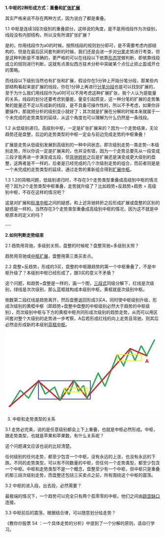 **1.中枢的2种形成方式：重叠和[扩张扩展](https://www.zhihu.com/search?q=扩张扩展&search_source=Entity&hybrid_search_source=Entity&hybrid_search_extra={"sourceType"%3A"answer"%2C"sourceId"%3A111857929})**

其实严格来说不存在两种方式，因为说白了都是重叠。

1.1 中枢是连续3段次级别的重叠部分，这样说的角度，是不是用线段作为次级别，线段没有内部结构，所以没有所谓扩张扩展？

是的，你用线段作为a0的时候，按照线段的规则划分即可，是不需要考虑内部结构的，但是在最后区间套判断的时候，我们还是会进一步对[分笔](https://www.zhihu.com/search?q=分笔&search_source=Entity&hybrid_search_source=Entity&hybrid_search_extra={"sourceType"%3A"answer"%2C"sourceId"%3A111857929})走势进行考查，但是这种判断是不准确的，更严格的可以在线段以下依靠[形态学](https://www.zhihu.com/search?q=形态学&search_source=Entity&hybrid_search_source=Entity&hybrid_search_extra={"sourceType"%3A"answer"%2C"sourceId"%3A111857929})做判断，即依靠线段成立的规则进行判断，这就有点类似西方技术分析中突破某个点位止损止盈或开仓的策略。

而线段以下级别当然也有扩张和扩展，假设你在5分钟上开始分笔分段，那某些内部结构看起来是扩展的线段，你在1分钟上再进行[分笔分段](https://www.zhihu.com/search?q=分笔分段&search_source=Entity&hybrid_search_source=Entity&hybrid_search_extra={"sourceType"%3A"answer"%2C"sourceId"%3A111857929})也是可以找到扩展的，至于为什么我们用线段作为a0时可以不用考虑这种扩展扩张，我个人认为是能量的关系，线段的划分还要考虑到量能，量变引起质变，这一种分笔的扩展的走势集聚的能量还不足以形成新的线段，是不具备可操作性的，所以不予考虑，如果你非要操作，那就把分析的级别变小就好了；其次就是扩展在分解的时候本来就属于一个未完成的走势类型的延续，从这个角度也可以理解为什么仍然是一条线段。

1.2 从低级别递归，高级别中枢，一定是扩张扩展来的？因为一个走势结束，无论趋势还是盘整，后边的走势类型的中枢一定会与前边完成走势的中枢重叠！

扩展是走势从低级别发展到高级别的一种中间状态，即次级别走势--类走势--本级别走势，所以你说一定是扩展来的，也并没有错，因为一个走势总要先从一段变成三段才能再进一步演变成五段，但[背驰转折](https://www.zhihu.com/search?q=背驰转折&search_source=Entity&hybrid_search_source=Entity&hybrid_search_extra={"sourceType"%3A"answer"%2C"sourceId"%3A111857929})之后是扩展还是演变成更大级别的盘整，这两者是不一样的，后者是已经完成的几个次级别走势的组合，而前者则是是一个未完成的走势类型的延续，通过走势的重新组合得到[扩展中枢](https://www.zhihu.com/search?q=扩展中枢&search_source=Entity&hybrid_search_source=Entity&hybrid_search_extra={"sourceType"%3A"answer"%2C"sourceId"%3A111857929})。

1.3 1.2的简略问题，低级别递归时，不存在3个走势类型重叠成高级别中枢的情况吧？因为2个走势类型中枢重叠，走势就升级了？比如趋势+反趋势+趋势 = 高级别中枢，不存在这样的情况吧？

这是对扩展和[标准中枢](https://www.zhihu.com/search?q=标准中枢&search_source=Entity&hybrid_search_source=Entity&hybrid_search_extra={"sourceType"%3A"answer"%2C"sourceId"%3A111857929})之间的疑惑，和上述背驰转折之后形成扩展或盘整的区别的疑惑是一样的，当然存在3个走势类型重叠成高级别中枢的情况，因为这不就是中枢原本的定义的吗？

\---

**2.如何判断走势结束**

2.1 趋势用背驰，多级别关照，盘整的时候呢？盘整背驰+多级别关照？

趋势用背驰或[中枢扩展](https://www.zhihu.com/search?q=中枢扩展&search_source=Entity&hybrid_search_source=Entity&hybrid_search_extra={"sourceType"%3A"answer"%2C"sourceId"%3A111857929})，盘整用第三类买卖点。

2.2 盘整+反趋势，形成的3买，盘整的中枢跟趋势的第一个中枢重叠了，不是中枢升级了？本级别中枢已经形成了，跟3买的意义不矛盾？

这个问题，和趋势+盘整是一样的，画一个图，[三段式](https://www.zhihu.com/search?q=三段式&search_source=Entity&hybrid_search_source=Entity&hybrid_search_extra={"sourceType"%3A"answer"%2C"sourceId"%3A111857929})同级分解下，红线是次级别，绿线是次次级别，那么蓝框就构成本级别中枢，黄框就是次级别中枢。



倒数第二段红线是趋势离开，然后盘整返回形成3买A，同时使中枢级别升级，形成次级别的黄框中枢（即趋势+盘整中盘整的中枢级别必然大于趋势的中枢级别），而次级别中枢与下方的黄框中枢共同形成次级别的趋势走势，从而可以用区间套对整个大级别的走势进一步考察，A后若形成红线的向上走势且背驰，则其后必然会形成新的本级别[蓝框中枢](https://www.zhihu.com/search?q=蓝框中枢&search_source=Entity&hybrid_search_source=Entity&hybrid_search_extra={"sourceType"%3A"answer"%2C"sourceId"%3A111857929})。

![a4e7058385030c8f217c9f6a1a65d71a_r](%E7%BC%A0%E8%AE%BA%E7%96%91%E9%97%AE.assets/a4e7058385030c8f217c9f6a1a65d71a_r.jpg)

3. 中枢和走势类型的关系

3.1 走势必完美，说的是任意级别都会上下上重叠，也就是中枢必然形成。中枢，跟走势类型，也就是苹果和苹果数，有什么关系呢？

这个问题课文应该也说的比较清楚。

任何级别的任何走势，都至少包含一个中枢，没有永远的上涨，也没有永远的下跌。不同的走势类型，可以有不同数量的中枢，但任何一个走势类型，都至少包含一个中枢。中枢和走势类型不是一个概念，盘整至少有一个中枢，但中枢只是重叠的那三段次级别走势，而盘整还包括三买卖点之前，所有围绕这个中枢的震荡。

3.2 中枢的进入段，出去段，必然需要？

最极端的情况下，一个趋势可以完全只有两个孤零零的中枢，他们之间由[跳空缺口](https://www.zhihu.com/search?q=跳空缺口&search_source=Entity&hybrid_search_source=Entity&hybrid_search_extra={"sourceType"%3A"answer"%2C"sourceId"%3A111857929})连接。

3.3 中枢前后的震荡，根据结合律，可以随意划分给走势？

《教你炒股票 54 ：一个具体走势的分析》中提到了一个分解的原则，请自行学习。